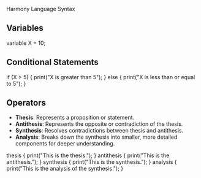  Harmony Language Syntax

## Variables

variable X = 10;

## Conditional Statements

if (X > 5) { print("X is greater than 5"); } else { print("X is less than or equal to 5"); }

## Operators
- **Thesis**: Represents a proposition or statement.
- **Antithesis**: Represents the opposite or contradiction of the thesis.
- **Synthesis**: Resolves contradictions between thesis and antithesis.
- **Analysis**: Breaks down the synthesis into smaller, more detailed components for deeper understanding.

thesis { print("This is the thesis."); } antithesis { print("This is the antithesis."); } synthesis { print("This is the synthesis."); } analysis { print("This is the analysis of the synthesis."); }
